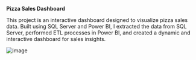**Pizza Sales Dashboard**

This project is an interactive dashboard designed to visualize pizza sales data. Built using SQL Server and Power BI, I extracted the data from SQL Server, performed ETL processes in Power BI, and created a dynamic and interactive dashboard for sales insights.


![image](https://github.com/user-attachments/assets/12720188-2ee1-43c6-aba9-fcebcdf18d81)

